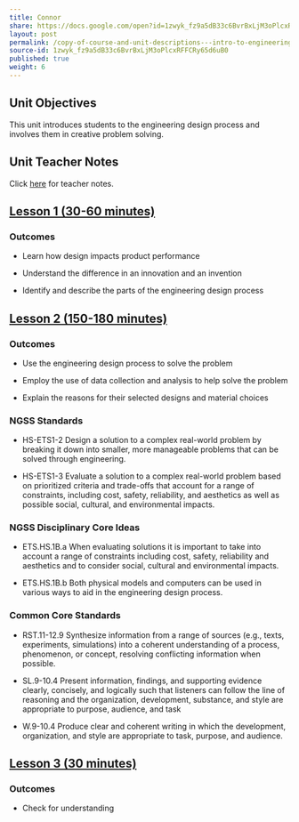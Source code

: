 ```yaml
---
title: Connor
share: https://docs.google.com/open?id=1zwyk_fz9a5dB33c6BvrBxLjM3oPlcxRFFCRy65d6uB0
layout: post
permalink: /copy-of-course-and-unit-descriptions---intro-to-engineering-de-only-copy/
source-id: 1zwyk_fz9a5dB33c6BvrBxLjM3oPlcxRFFCRy65d6uB0
published: true
weight: 6
---
```


## Unit Objectives
This unit introduces students to the engineering design process and involves them in creative problem solving.

## Unit Teacher Notes
Click <a href="https://docs.google.com/document/d/1M1tIBcjwsaXn7P2Hqja_UWaK8lCEdabBjadssJKbaQs/edit?usp=sharing" target="_blank">here</a> for teacher notes.

## <a href="http://intro-to-engineering-design.lsupathways.org/connor/1_lesson_1/" target="_blank">Lesson 1 (30-60 minutes)</a>

### Outcomes 
* Learn how design impacts product performance

* Understand the difference in an innovation and an invention

* Identify and describe the parts of the engineering design process

## <a href="http://intro-to-engineering-design.lsupathways.org/connor/2_lesson_2/2018-08-13-unit-1---lesson-2/" target="_blank">Lesson 2 (150-180 minutes)</a>

### Outcomes 
* Use the engineering design process to solve the problem

* Employ the use of data collection and analysis to help solve the problem

* Explain the reasons for their selected designs and material choices

### NGSS Standards
* HS-ETS1-2  Design a solution to a complex real-world problem by breaking it down into smaller, more manageable problems that can be solved through engineering.

* HS-ETS1-3  Evaluate a solution to a complex real-world problem based on prioritized criteria and trade-offs that account for a range of constraints, including cost, safety, reliability, and aesthetics as well as possible social, cultural, and environmental impacts.
 
### NGSS Disciplinary Core Ideas
* ETS.HS.1B.a  When evaluating solutions it is important to take into account a range of constraints including cost, safety, reliability and aesthetics and to consider social, cultural and environmental impacts.  

* ETS.HS.1B.b  Both physical models and computers can be used in various ways to aid in the engineering design process. 
 
### Common Core Standards
* RST.11-12.9  Synthesize information from a range of sources (e.g., texts, experiments, simulations) into a coherent understanding of a process, phenomenon, or concept, resolving conflicting information when possible. 

* SL.9-10.4  Present information, findings, and supporting evidence clearly, concisely, and logically such that listeners can follow the line of reasoning and the organization, development, substance, and style are appropriate to purpose, audience, and task

* W.9-10.4  Produce clear and coherent writing in which the development, organization, and style are appropriate to task, purpose, and audience. 


## <a href="http://intro-to-engineering-design.lsupathways.org/connor/3_lesson_3/" target="_blank">Lesson 3 (30 minutes)</a>


### Outcomes
* Check for understanding




